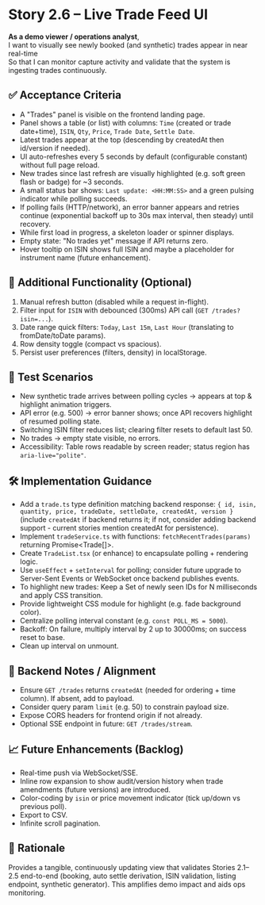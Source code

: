 # Story 2.6 – Live Trade Feed UI

**As a demo viewer / operations analyst**,  
I want to visually see newly booked (and synthetic) trades appear in near real-time  
So that I can monitor capture activity and validate that the system is ingesting trades continuously.

## ✅ Acceptance Criteria
- A "Trades" panel is visible on the frontend landing page.
- Panel shows a table (or list) with columns: `Time` (created or trade date+time), `ISIN`, `Qty`, `Price`, `Trade Date`, `Settle Date`.
- Latest trades appear at the top (descending by createdAt then id/version if needed).
- UI auto-refreshes every 5 seconds by default (configurable constant) without full page reload.
- New trades since last refresh are visually highlighted (e.g. soft green flash or badge) for ~3 seconds.
- A small status bar shows: `Last update: <HH:MM:SS>` and a green pulsing indicator while polling succeeds.
- If polling fails (HTTP/network), an error banner appears and retries continue (exponential backoff up to 30s max interval, then steady) until recovery.
- While first load in progress, a skeleton loader or spinner displays.
- Empty state: "No trades yet" message if API returns zero.
- Hover tooltip on ISIN shows full ISIN and maybe a placeholder for instrument name (future enhancement).

## 🔄 Additional Functionality (Optional)
1. Manual refresh button (disabled while a request in-flight).
2. Filter input for `ISIN` with debounced (300ms) API call (`GET /trades?isin=...`).
3. Date range quick filters: `Today`, `Last 15m`, `Last Hour` (translating to fromDate/toDate params).
4. Row density toggle (compact vs spacious).
5. Persist user preferences (filters, density) in localStorage.

## 🧪 Test Scenarios
- New synthetic trade arrives between polling cycles -> appears at top & highlight animation triggers.
- API error (e.g. 500) -> error banner shows; once API recovers highlight of resumed polling state.
- Switching ISIN filter reduces list; clearing filter resets to default last 50.
- No trades -> empty state visible, no errors.
- Accessibility: Table rows readable by screen reader; status region has `aria-live="polite"`.

## 🛠 Implementation Guidance
- Add a `trade.ts` type definition matching backend response: `{ id, isin, quantity, price, tradeDate, settleDate, createdAt, version }` (include `createdAt` if backend returns it; if not, consider adding backend support - current stories mention createdAt for persistence).
- Implement `tradeService.ts` with functions: `fetchRecentTrades(params)` returning Promise<Trade[]>.
- Create `TradeList.tsx` (or enhance) to encapsulate polling + rendering logic.
- Use `useEffect` + `setInterval` for polling; consider future upgrade to Server-Sent Events or WebSocket once backend publishes events.
- To highlight new trades: Keep a Set of newly seen IDs for N milliseconds and apply CSS transition.
- Provide lightweight CSS module for highlight (e.g. fade background color).
- Centralize polling interval constant (e.g. `const POLL_MS = 5000`).
- Backoff: On failure, multiply interval by 2 up to 30000ms; on success reset to base.
- Clean up interval on unmount.

## 🚧 Backend Notes / Alignment
- Ensure `GET /trades` returns `createdAt` (needed for ordering + time column). If absent, add to payload.
- Consider query param `limit` (e.g. 50) to constrain payload size.
- Expose CORS headers for frontend origin if not already.
- Optional SSE endpoint in future: `GET /trades/stream`.

## 📈 Future Enhancements (Backlog)
- Real-time push via WebSocket/SSE.
- Inline row expansion to show audit/version history when trade amendments (future versions) are introduced.
- Color-coding by `isin` or price movement indicator (tick up/down vs previous poll).
- Export to CSV.
- Infinite scroll pagination.

## 🧭 Rationale
Provides a tangible, continuously updating view that validates Stories 2.1–2.5 end-to-end (booking, auto settle derivation, ISIN validation, listing endpoint, synthetic generator). This amplifies demo impact and aids ops monitoring.
